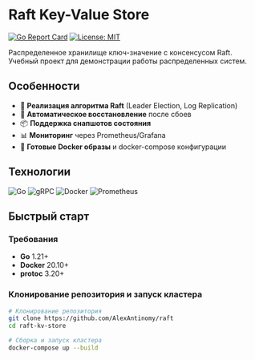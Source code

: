 # Raft Key-Value Store

[![Go Report Card](https://goreportcard.com/badge/github.com/yourusername/raft-kv-store)](https://goreportcard.com/report/github.com/yourusername/raft-kv-store)
[![License: MIT](https://img.shields.io/badge/License-MIT-yellow.svg)](https://opensource.org/licenses/MIT)

Распределенное хранилище ключ-значение с консенсусом Raft. Учебный проект для демонстрации работы распределенных систем.

## Особенности

- 🚀 **Реализация алгоритма Raft** (Leader Election, Log Replication)
- 🔄 **Автоматическое восстановление** после сбоев
- 📦 **Поддержка снапшотов состояния**
- 📊 **Мониторинг** через Prometheus/Grafana
- 🐳 **Готовые Docker образы** и docker-compose конфигурации

## Технологии

![Go](https://img.shields.io/badge/Go-1.21+-00ADD8?logo=go)
![gRPC](https://img.shields.io/badge/gRPC-1.50+-000?logo=grpc)
![Docker](https://img.shields.io/badge/Docker-20.10+-2496ED?logo=docker)
![Prometheus](https://img.shields.io/badge/Prometheus-2.30+-E6522C?logo=prometheus)

## Быстрый старт

### Требования

- **Go** 1.21+
- **Docker** 20.10+
- **protoc** 3.20+

### Клонирование репозитория и запуск кластера

```bash
# Клонирование репозитория
git clone https://github.com/AlexAntinomy/raft
cd raft-kv-store

# Сборка и запуск кластера
docker-compose up --build
